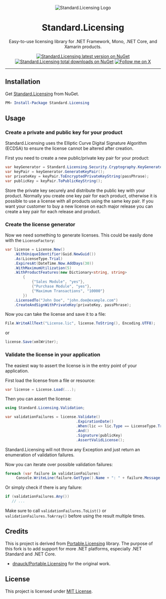 <p align="center"><img src="https://raw.githubusercontent.com/junian/Standard.Licensing/master/assets/img/standard-licensing-logo.png" alt="Standard.Licensing Logo"></p>

<h1 align="center">Standard.Licensing</h1>

<p align="center">Easy-to-use licensing library for .NET Framework, Mono, .NET Core, and Xamarin products.</p>

<p align="center">
    <a href="https://www.nuget.org/packages/Standard.Licensing/"><img src="https://img.shields.io/nuget/v/Standard.Licensing.svg" alt="Standard.Licensing latest version on NuGet" title="Standard.Licensing latest version on NuGet"></a>
    <a href="https://www.nuget.org/packages/Standard.Licensing/"><img src="https://img.shields.io/nuget/dt/Standard.Licensing.svg" alt="Standard.Licensing total downloads on NuGet" title="Standard.Licensing total downloads on NuGet"></a>
    <a href="https://twitter.com/JunianDev"><img src="https://img.shields.io/twitter/follow/juniandev" alt="Follow me on X" title="Follow me on X"></a>
</p>

<hr />

## Installation

Get [Standard.Licensing](https://www.nuget.org/packages/Standard.Licensing/) from NuGet.

```powershell
PM> Install-Package Standard.Licensing
```

## Usage

### Create a private and public key for your product

Standard.Licensing uses the Elliptic Curve Digital Signature Algorithm (ECDSA) to ensure the license cannot be altered after creation.

First you need to create a new public/private key pair for your product:

```csharp
var keyGenerator = Standard.Licensing.Security.Cryptography.KeyGenerator.Create(); 
var keyPair = keyGenerator.GenerateKeyPair(); 
var privateKey = keyPair.ToEncryptedPrivateKeyString(passPhrase);  
var publicKey = keyPair.ToPublicKeyString();
```

Store the private key securely and distribute the public key with your product.
Normally you create one key pair for each product, otherwise it is possible to use a license with all products using the same key pair.
If you want your customer to buy a new license on each major release you can create a key pair for each release and product.

### Create the license generator

Now we need something to generate licenses. This could be easily done with the `LicenseFactory`:

```csharp
var license = License.New()  
    .WithUniqueIdentifier(Guid.NewGuid())  
    .As(LicenseType.Trial)  
    .ExpiresAt(DateTime.Now.AddDays(30))  
    .WithMaximumUtilization(5)  
    .WithProductFeatures(new Dictionary<string, string>  
        {  
            {"Sales Module", "yes"},  
            {"Purchase Module", "yes"},  
            {"Maximum Transactions", "10000"}  
        })  
    .LicensedTo("John Doe", "john.doe@example.com")  
    .CreateAndSignWithPrivateKey(privateKey, passPhrase);
```

Now you can take the license and save it to a file:

```csharp
File.WriteAllText("License.lic", license.ToString(), Encoding.UTF8);
```

or

```csharp
license.Save(xmlWriter);
```

### Validate the license in your application ###

The easiest way to assert the license is in the entry point of your application.

First load the license from a file or resource:

```csharp
var license = License.Load(...);
```

Then you can assert the license:

```csharp
using Standard.Licensing.Validation;

var validationFailures = license.Validate()  
                                .ExpirationDate()  
                                .When(lic => lic.Type == LicenseType.Trial)  
                                .And()  
                                .Signature(publicKey)  
                                .AssertValidLicense();
```

Standard.Licensing will not throw any Exception and just return an enumeration of validation failures.

Now you can iterate over possible validation failures:

```csharp
foreach (var failure in validationFailures)
     Console.WriteLine(failure.GetType().Name + ": " + failure.Message + " - " + failure.HowToResolve);
```

Or simply check if there is any failure:

```csharp
if (validationFailures.Any())
   // ...
```

Make sure to call `validationFailures.ToList()` or `validationFailures.ToArray()` before using the result multiple times.

## Credits

This is project is derived from [Portable.Licensing](https://github.com/dnauck/Portable.Licensing/) library.
The purpose of this fork is to add support for more .NET platforms, especially .NET Standard and .NET Core.

- [dnauck/Portable.Licensing](https://github.com/dnauck/Portable.Licensing/) for the original work.

## License

This project is licensed under [MIT License](https://github.com/junian/Standard.Licensing/blob/master/LICENSE).
